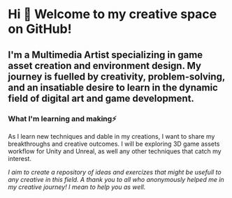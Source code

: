 # Hi 👋 Welcome to my creative space on GitHub!

## I'm a **Multimedia Artist** specializing in game asset creation and environment design. My journey is fuelled by creativity, problem-solving, and an insatiable desire to learn in the dynamic field of digital art and game development.

### What I'm learning and making⚡
As I learn new techniques and dable in my creations, I want to share my breakthroughs and creative outcomes. I will be exploring 3D game assets workflow for Unity and Unreal, as well any other techniques that catch my interest. 

*I aim to create a repository of ideas and exercizes that might be usefull to any creative in this field.*
*A thank you to all who anonymously helped me in my creative journey! I mean to help you as well.*
<!--
**SVRASVRA/SVRASVRA** is a ✨ _special_ ✨ repository because its `README.md` (this file) appears on your GitHub profile.

Here are some ideas to get you started:

- 🔭 I’m currently working on ...
- 🌱 I’m currently learning ...
- 👯 I’m looking to collaborate on ...
- 🤔 I’m looking for help with ...
- 💬 Ask me about ...
- 📫 How to reach me: ...
- 😄 Pronouns: ...
- ⚡ Fun fact: ...
-->
